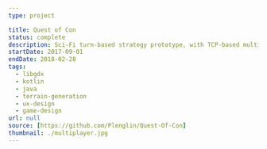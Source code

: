 ```yaml
---
type: project

title: Quest of Con
status: complete
description: Sci-Fi turn-based strategy prototype, with TCP-based multiplayer!
startDate: 2017-09-01
endDate: 2018-02-28
tags:
  - libgdx
  - kotlin
  - java
  - terrain-generation
  - ux-design
  - game-design
url: null
source: [https://github.com/Plenglin/Quest-Of-Con]
thumbnail: ./multiplayer.jpg
---
```

